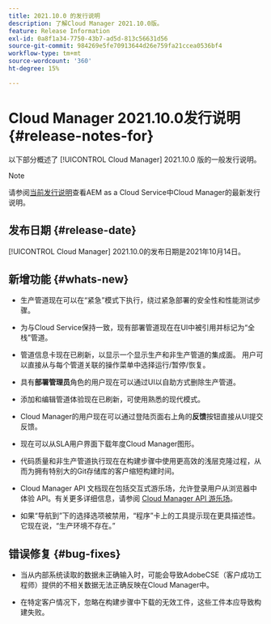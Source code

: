 ```yaml
---
title: 2021.10.0 的发行说明
description: 了解Cloud Manager 2021.10.0版。
feature: Release Information
exl-id: 0a8f1a34-7750-43b7-ad5d-813c56631d56
source-git-commit: 984269e5fe70913644d26e759fa21ccea0536bf4
workflow-type: tm+mt
source-wordcount: '360'
ht-degree: 15%

---
```


# Cloud Manager 2021.10.0发行说明 {#release-notes-for}

以下部分概述了 [!UICONTROL Cloud Manager] 2021.10.0 版的一般发行说明。

>[!NOTE]
>请参阅[当前发行说明](https://experienceleague.adobe.com/en/docs/experience-manager-cloud-service/content/release-notes/cloud-manager/current#getting-access)查看AEM as a Cloud Service中Cloud Manager的最新发行说明。

## 发布日期 {#release-date}

[!UICONTROL Cloud Manager] 2021.10.0的发布日期是2021年10月14日。

## 新增功能 {#whats-new}

* 生产管道现在可以在“紧急”模式下执行，绕过紧急部署的安全性和性能测试步骤。

* 为与Cloud Service保持一致，现有部署管道现在在UI中被引用并标记为“全栈”管道。

* 管道信息卡现在已刷新，以显示一个显示生产和非生产管道的集成面。 用户可以直接从与每个管道关联的操作菜单中选择运行/暂停/恢复。

* 具有&#x200B;**部署管理员**&#x200B;角色的用户现在可以通过UI以自助方式删除生产管道。

* 添加和编辑管道体验现在已刷新，可使用熟悉的现代模式。

* Cloud Manager的用户现在可以通过登陆页面右上角的&#x200B;**反馈**&#x200B;按钮直接从UI提交反馈。

* 现在可以从SLA用户界面下载年度Cloud Manager图形。

* 代码质量和非生产管道执行现在在构建步骤中使用更高效的浅层克隆过程，从而为拥有特别大的Git存储库的客户缩短构建时间。

* Cloud Manager API 文档现在包括交互式游乐场，允许登录用户从浏览器中体验 API。有关更多详细信息，请参阅 [Cloud Manager API 游乐场](https://developer.adobe.com/experience-cloud/cloud-manager/reference/playground/)。

* 如果“导航到”下的选择选项被禁用，“程序”卡上的工具提示现在更具描述性。 它现在说，“生产环境不存在。”


## 错误修复 {#bug-fixes}

* 当从内部系统读取的数据未正确输入时，可能会导致AdobeCSE（客户成功工程师）提供的不相关数据无法正确反映在Cloud Manager中。

* 在特定客户情况下，忽略在构建步骤中下载的无效工件，这些工件本应导致构建失败。
